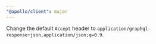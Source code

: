 ```yaml
---
"@apollo/client": major
---
```


Change the default `Accept` header to `application/graphql-response+json,application/json;q=0.9`.
